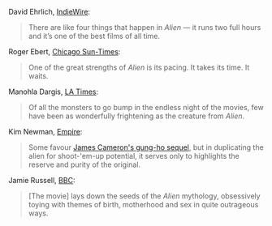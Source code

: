<!-- Alien -->

David Ehrlich, [IndieWire](https://www.indiewire.com/features/best-of/alien-movies-ranked-worst-to-best-prometheus-covenant-1201817323):

>  There are like four things that happen in *Alien* — it runs two full hours and it’s one of the best films of all time.

Roger Ebert, [Chicago Sun-Times](https://www.rogerebert.com/reviews/great-movie-alien-1979):

> One of the great strengths of *Alien* is its pacing. It takes its time. It waits.

Manohla Dargis, [LA Times](https://www.latimes.com/archives/la-xpm-2003-oct-29-et-dargis29-story.html):

> Of all the monsters to go bump in the endless night of the movies, few have been as wonderfully frightening as the creature from *Alien*.

Kim Newman, [Empire](https://www.empireonline.com/movies/reviews/alien-review/):

> Some favour [James Cameron's gung-ho sequel](/movies/679), but in duplicating the alien for shoot-'em-up potential, it serves only to highlights the reserve and purity of the original.

Jamie Russell, [BBC](https://www.bbc.co.uk/films/2003/10/27/alien_directors_cut_2003_review.shtml):

> [The movie] lays down the seeds of the *Alien* mythology, obsessively toying with themes of birth, motherhood and sex in quite outrageous ways.